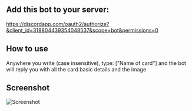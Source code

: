 ## Add this bot to your server:
https://discordapp.com/oauth2/authorize?&client_id=318804439354048537&scope=bot&permissions=0
## How to use
Anywhere you write (case insensitive), type: ["Name of card"] and the bot will reply you with all the card basic details and the image

## Screenshot
![Screenshot](https://i.imgur.com/sIMtJ9H.png)
